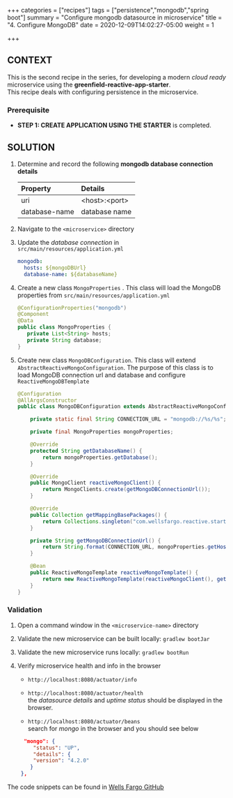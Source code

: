 +++
categories = ["recipes"]
tags = ["persistence","mongodb","spring boot"]
summary = "Configure mongodb datasource in microservice"
title = "4. Configure MongoDB"
date = 2020-12-09T14:02:27-05:00
weight = 1

+++

## CONTEXT
This is the second recipe in the series, for developing a modern _cloud ready_ microservice using the **greenfield-reactive-app-starter**.  
This recipe deals with configuring persistence in the microservice.  

### Prerequisite

- **STEP 1: CREATE APPLICATION USING THE STARTER** is completed.

## SOLUTION

1. Determine and record the following **mongodb database connection details** 

   | Property        | Details  |
      | :---            |    :----   | 
   | uri | \<host>:\<port>
   | database-name | database  name  |
 
1. Navigate to the `<microservice>` directory
   
1. Update the _database connection_ in `src/main/resources/application.yml`
    ```yml
    mongodb:
      hosts: ${mongoDBUrl}
      database-name: ${databaseName}
    ```
1. Create a new class `MongoProperties` . This class will load the MongoDB properties from `src/main/resources/application.yml`

    ```java
    @ConfigurationProperties("mongodb")
    @Component
    @Data
    public class MongoProperties {
       private List<String> hosts;
       private String database;
    }
    ```

1. Create new class `MongoDBConfiguration`. This class will extend `AbstractReactiveMongoConfiguration`.
   The purpose of this class is to load MongoDB connection url and database and configure `ReactiveMongoDBTemplate`
   
    ```java
    @Configuration
    @AllArgsConstructor
    public class MongoDBConfiguration extends AbstractReactiveMongoConfiguration {
    
        private static final String CONNECTION_URL = "mongodb://%s/%s";
    
        private final MongoProperties mongoProperties;
    
        @Override
        protected String getDatabaseName() {
            return mongoProperties.getDatabase();
        }
    
        @Override
        public MongoClient reactiveMongoClient() {
            return MongoClients.create(getMongoDBConnectionUrl());
        }
    
        @Override
        public Collection getMappingBasePackages() {
            return Collections.singleton("com.wellsfargo.reactive.starter.greenfieldreactiveapplicationstarter");
        }
    
        private String getMongoDBConnectionUrl() {
            return String.format(CONNECTION_URL, mongoProperties.getHosts().get(0), mongoProperties.getDatabase());
        }
    
        @Bean
        public ReactiveMongoTemplate reactiveMongoTemplate() {
            return new ReactiveMongoTemplate(reactiveMongoClient(), getDatabaseName());
        }
    }
    ```

### Validation

1. Open a command window in the `<microservice-name>` directory


1. Validate the new microservice can be built locally: `gradlew bootJar`


1. Validate the new microservice runs locally: `gradlew bootRun`


1. Verify microservice health and info in the browser

   - `http://localhost:8080/actuator/info`
     
   - `http://localhost:8080/actuator/health`  
      the _datasource details_ and _uptime status_ should be displayed in the browser.
   
   - `http://localhost:8080/actuator/beans`  
     search for _mongo_ in the browser and you should see below
    ```json
      "mongo": {
         "status": "UP",
         "details": {
         "version": "4.2.0"
        }
     },    
    ```

The code snippets can be found in [Wells Fargo GitHub](https://)